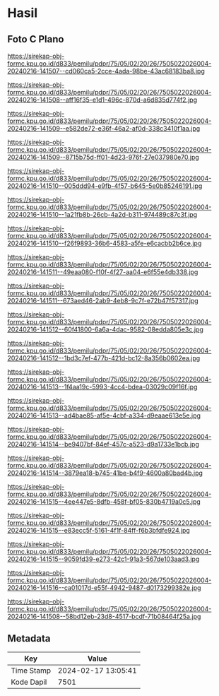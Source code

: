 # Hasil

## Foto C Plano

https://sirekap-obj-formc.kpu.go.id/d833/pemilu/pdpr/75/05/02/20/26/7505022026004-20240216-141507--cd060ca5-2cce-4ada-98be-43ac68183ba8.jpg

https://sirekap-obj-formc.kpu.go.id/d833/pemilu/pdpr/75/05/02/20/26/7505022026004-20240216-141508--aff16f35-e1d1-496c-870d-a6d835d774f2.jpg

https://sirekap-obj-formc.kpu.go.id/d833/pemilu/pdpr/75/05/02/20/26/7505022026004-20240216-141509--e582de72-e36f-46a2-af0d-338c3410f1aa.jpg

https://sirekap-obj-formc.kpu.go.id/d833/pemilu/pdpr/75/05/02/20/26/7505022026004-20240216-141509--8715b75d-ff01-4d23-976f-27e037980e70.jpg

https://sirekap-obj-formc.kpu.go.id/d833/pemilu/pdpr/75/05/02/20/26/7505022026004-20240216-141510--005ddd94-e9fb-4f57-b645-5e0b85246191.jpg

https://sirekap-obj-formc.kpu.go.id/d833/pemilu/pdpr/75/05/02/20/26/7505022026004-20240216-141510--1a21fb8b-26cb-4a2d-b311-974489c87c3f.jpg

https://sirekap-obj-formc.kpu.go.id/d833/pemilu/pdpr/75/05/02/20/26/7505022026004-20240216-141510--f26f9893-36b6-4583-a5fe-e6cacbb2b6ce.jpg

https://sirekap-obj-formc.kpu.go.id/d833/pemilu/pdpr/75/05/02/20/26/7505022026004-20240216-141511--49eaa080-f10f-4f27-aa04-e6f55e4db338.jpg

https://sirekap-obj-formc.kpu.go.id/d833/pemilu/pdpr/75/05/02/20/26/7505022026004-20240216-141511--673aed46-2ab9-4eb8-9c7f-e72b47f57317.jpg

https://sirekap-obj-formc.kpu.go.id/d833/pemilu/pdpr/75/05/02/20/26/7505022026004-20240216-141512--60f41800-6a6a-4dac-9582-08edda805e3c.jpg

https://sirekap-obj-formc.kpu.go.id/d833/pemilu/pdpr/75/05/02/20/26/7505022026004-20240216-141512--1bd3c7ef-477b-421d-bc12-8a356b0602ea.jpg

https://sirekap-obj-formc.kpu.go.id/d833/pemilu/pdpr/75/05/02/20/26/7505022026004-20240216-141513--1f4aa19c-5993-4cc4-bdea-03029c09f16f.jpg

https://sirekap-obj-formc.kpu.go.id/d833/pemilu/pdpr/75/05/02/20/26/7505022026004-20240216-141513--ad4bae85-af5e-4cbf-a334-d9eaae613e5e.jpg

https://sirekap-obj-formc.kpu.go.id/d833/pemilu/pdpr/75/05/02/20/26/7505022026004-20240216-141514--be9407bf-84ef-457c-a523-d9a1733e1bcb.jpg

https://sirekap-obj-formc.kpu.go.id/d833/pemilu/pdpr/75/05/02/20/26/7505022026004-20240216-141514--3879ea18-b745-41be-b4f9-4600a80bad4b.jpg

https://sirekap-obj-formc.kpu.go.id/d833/pemilu/pdpr/75/05/02/20/26/7505022026004-20240216-141515--4ee447e5-8dfb-458f-bf05-830b4719a0c5.jpg

https://sirekap-obj-formc.kpu.go.id/d833/pemilu/pdpr/75/05/02/20/26/7505022026004-20240216-141515--e83ecc5f-5161-4f1f-84ff-f6b3bfdfe924.jpg

https://sirekap-obj-formc.kpu.go.id/d833/pemilu/pdpr/75/05/02/20/26/7505022026004-20240216-141515--9059fd39-e273-42c1-91a3-567de103aad3.jpg

https://sirekap-obj-formc.kpu.go.id/d833/pemilu/pdpr/75/05/02/20/26/7505022026004-20240216-141516--ca01017d-e55f-4942-9487-d0173299382e.jpg

https://sirekap-obj-formc.kpu.go.id/d833/pemilu/pdpr/75/05/02/20/26/7505022026004-20240216-141508--58bd12eb-23d8-4517-bcdf-71b08464f25a.jpg


## Metadata

| Key        | Value               |
| ---------- | ------------------- |
| Time Stamp | 2024-02-17 13:05:41 |
| Kode Dapil | 7501                |



